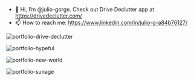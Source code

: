 - 👋 Hi, I’m @julio-gorge. Check out Drive Declutter app at https://drivedeclutter.com/
- 📫 How to reach me: https://www.linkedin.com/in/julio-g-a84b76127/

<!---
julio-gorge/julio-gorge is a ✨ special ✨ repository because its `README.md` (this file) appears on your GitHub profile.
You can click the Preview link to take a look at your changes.
--->

![portfolio-drive-declutter](https://user-images.githubusercontent.com/43040195/166667809-67226514-c092-464e-98ca-571ea5695347.jpg)

![portfolio-hypeful](https://user-images.githubusercontent.com/43040195/166666965-17a1cbc4-dafa-4156-8ee9-20f62d2250fb.jpg)

![portfolio-new-world](https://user-images.githubusercontent.com/43040195/166667008-51ed8d48-f2d4-4e90-84e0-413470affef6.jpg)

![portfolio-sunage](https://user-images.githubusercontent.com/43040195/166669250-02b34d35-aba3-4d28-9b55-b873e3385090.jpg)

